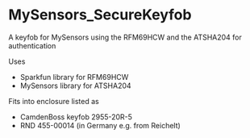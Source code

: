# MySensors_SecureKeyfob
A keyfob for MySensors using the RFM69HCW and the ATSHA204 for authentication

Uses
* Sparkfun library for RFM69HCW
* MySensors library for ATSHA204

Fits into enclosure listed as
* CamdenBoss keyfob 2955-20R-5
* RND 455-00014 (in Germany e.g. from Reichelt)
